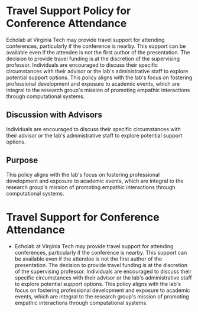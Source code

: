 # Travel Support Policy for Conference Attendance

Echolab at Virginia Tech may provide travel support for attending conferences, particularly if the conference is nearby. This support can be available even if the attendee is not the first author of the presentation. The decision to provide travel funding is at the discretion of the supervising professor. Individuals are encouraged to discuss their specific circumstances with their advisor or the lab's administrative staff to explore potential support options. This policy aligns with the lab's focus on fostering professional development and exposure to academic events, which are integral to the research group's mission of promoting empathic interactions through computational systems.

## Discussion with Advisors

Individuals are encouraged to discuss their specific circumstances with their advisor or the lab's administrative staff to explore potential support options.

## Purpose

This policy aligns with the lab's focus on fostering professional development and exposure to academic events, which are integral to the research group's mission of promoting empathic interactions through computational systems.

# Travel Support for Conference Attendance

- Echolab at Virginia Tech may provide travel support for attending conferences, particularly if the conference is nearby. This support can be available even if the attendee is not the first author of the presentation. The decision to provide travel funding is at the discretion of the supervising professor. Individuals are encouraged to discuss their specific circumstances with their advisor or the lab's administrative staff to explore potential support options. This policy aligns with the lab's focus on fostering professional development and exposure to academic events, which are integral to the research group's mission of promoting empathic interactions through computational systems.